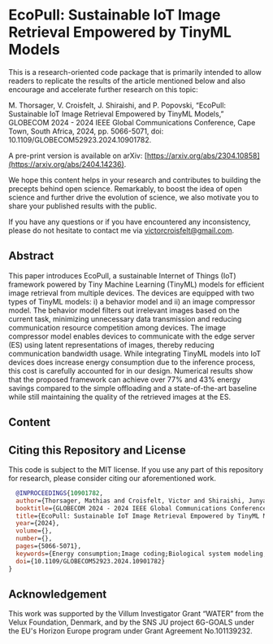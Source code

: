 # EcoPull: Sustainable IoT Image Retrieval Empowered by TinyML Models

This is a research-oriented code package that is primarily intended to allow readers to replicate the results of the article mentioned below and also encourage and accelerate further research on this topic:

M. Thorsager, V. Croisfelt, J. Shiraishi, and P. Popovski, “EcoPull: Sustainable IoT Image Retrieval Empowered by TinyML Models,” GLOBECOM 2024 - 2024 IEEE Global Communications Conference, Cape Town, South Africa, 2024, pp. 5066-5071, doi: 10.1109/GLOBECOM52923.2024.10901782.

A pre-print version is available on arXiv: [https://arxiv.org/abs/2304.10858](https://arxiv.org/abs/2404.14236).

We hope this content helps in your research and contributes to building the precepts behind open science. Remarkably, to boost the idea of open science and further drive the evolution of science, we also motivate you to share your published results with the public.

If you have any questions or if you have encountered any inconsistency, please do not hesitate to contact me via victorcroisfelt@gmail.com.

## Abstract
This paper introduces EcoPull, a sustainable Internet of Things (IoT) framework powered by Tiny Machine Learning (TinyML) models for efficient image retrieval from multiple devices. The devices are equipped with two types of TinyML models: i) a behavior model and ii) an image compressor model. The behavior model filters out irrelevant images based on the current task, minimizing unnecessary data transmission and reducing communication resource competition among devices. The image compressor model enables devices to communicate with the edge server (ES) using latent representations of images, thereby reducing communication bandwidth usage. While integrating TinyML models into IoT devices does increase energy consumption due to the inference process, this cost is carefully accounted for in our design. Numerical results show that the proposed framework can achieve over 77% and 43% energy savings compared to the simple offloading and a state-of-the-art baseline while still maintaining the quality of the retrieved images at the ES.

## Content


## Citing this Repository and License
This code is subject to the MIT license. If you use any part of this repository for research, please consider citing our aforementioned work.

```bibtex
  @INPROCEEDINGS{10901782,
  author={Thorsager, Mathias and Croisfelt, Victor and Shiraishi, Junya and Popovski, Petar},
  booktitle={GLOBECOM 2024 - 2024 IEEE Global Communications Conference}, 
  title={EcoPull: Sustainable IoT Image Retrieval Empowered by TinyML Models}, 
  year={2024},
  volume={},
  number={},
  pages={5066-5071},
  keywords={Energy consumption;Image coding;Biological system modeling;Tiny machine learning;Image retrieval;Mathematical models;Data models;Numerical models;Internet of Things;Data communication;IoT Networks;TinyML;image retrieval;generative AI;medium access control},
  doi={10.1109/GLOBECOM52923.2024.10901782}
}
```

## Acknowledgement
This work was supported by the Villum Investigator Grant “WATER” from the Velux Foundation, Denmark, and by the SNS JU project 6G-GOALS under the EU's Horizon Europe program under Grant Agreement No.101139232.
